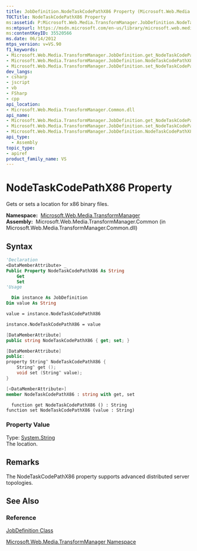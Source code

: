 ```yaml
---
title: JobDefinition.NodeTaskCodePathX86 Property (Microsoft.Web.Media.TransformManager)
TOCTitle: NodeTaskCodePathX86 Property
ms:assetid: P:Microsoft.Web.Media.TransformManager.JobDefinition.NodeTaskCodePathX86
ms:mtpsurl: https://msdn.microsoft.com/en-us/library/microsoft.web.media.transformmanager.jobdefinition.nodetaskcodepathx86(v=VS.90)
ms:contentKeyID: 35520566
ms.date: 06/14/2012
mtps_version: v=VS.90
f1_keywords:
- Microsoft.Web.Media.TransformManager.JobDefinition.get_NodeTaskCodePathX86
- Microsoft.Web.Media.TransformManager.JobDefinition.NodeTaskCodePathX86
- Microsoft.Web.Media.TransformManager.JobDefinition.set_NodeTaskCodePathX86
dev_langs:
- csharp
- jscript
- vb
- FSharp
- cpp
api_location:
- Microsoft.Web.Media.TransformManager.Common.dll
api_name:
- Microsoft.Web.Media.TransformManager.JobDefinition.get_NodeTaskCodePathX86
- Microsoft.Web.Media.TransformManager.JobDefinition.set_NodeTaskCodePathX86
- Microsoft.Web.Media.TransformManager.JobDefinition.NodeTaskCodePathX86
api_type:
  - Assembly
topic_type:
- apiref
product_family_name: VS
---
```


# NodeTaskCodePathX86 Property

Gets or sets a location for x86 binary files.

**Namespace:**  [Microsoft.Web.Media.TransformManager](microsoft-web-media-transformmanager-namespace.md)  
**Assembly:**  Microsoft.Web.Media.TransformManager.Common (in Microsoft.Web.Media.TransformManager.Common.dll)

## Syntax

```vb
'Declaration
<DataMemberAttribute> _
Public Property NodeTaskCodePathX86 As String
    Get
    Set
'Usage

  Dim instance As JobDefinition
Dim value As String

value = instance.NodeTaskCodePathX86

instance.NodeTaskCodePathX86 = value
```

```csharp
[DataMemberAttribute]
public string NodeTaskCodePathX86 { get; set; }
```

```cpp
[DataMemberAttribute]
public:
property String^ NodeTaskCodePathX86 {
    String^ get ();
    void set (String^ value);
}
```

``` fsharp
[<DataMemberAttribute>]
member NodeTaskCodePathX86 : string with get, set
```

```jscript
  function get NodeTaskCodePathX86 () : String
function set NodeTaskCodePathX86 (value : String)
```

### Property Value

Type: [System.String](https://msdn.microsoft.com/library/s1wwdcbf)  
The location.  

## Remarks

The NodeTaskCodePathX86 property supports advanced distributed server topologies.

## See Also

### Reference

[JobDefinition Class](jobdefinition-class-microsoft-web-media-transformmanager.md)

[Microsoft.Web.Media.TransformManager Namespace](microsoft-web-media-transformmanager-namespace.md)

